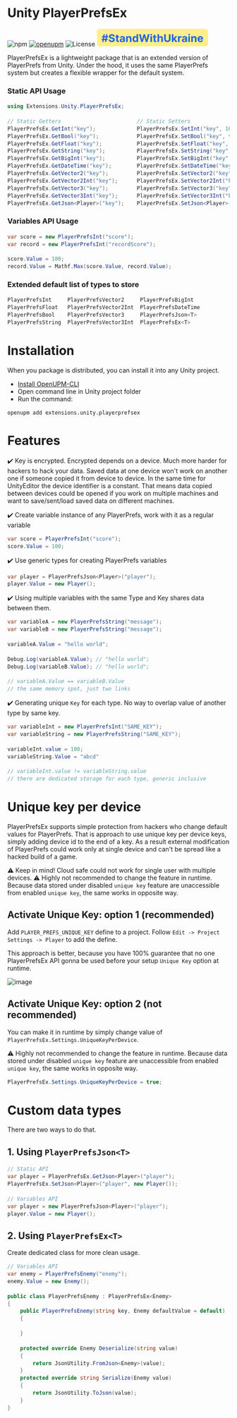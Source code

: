 # Unity PlayerPrefsEx

![npm](https://img.shields.io/npm/v/extensions.unity.playerprefsex) [![openupm](https://img.shields.io/npm/v/extensions.unity.playerprefsex?label=openupm&registry_uri=https://package.openupm.com)](https://openupm.com/packages/extensions.unity.playerprefsex/) ![License](https://img.shields.io/github/license/IvanMurzak/Unity-PlayerPrefsEx) [![Stand With Ukraine](https://raw.githubusercontent.com/vshymanskyy/StandWithUkraine/main/badges/StandWithUkraine.svg)](https://stand-with-ukraine.pp.ua)

PlayerPrefsEx is a lightweight package that is an extended version of PlayerPrefs from Unity. Under the hood, it uses the same PlayerPrefs system but creates a flexible wrapper for the default system.

### Static API Usage

``` C#
using Extensions.Unity.PlayerPrefsEx;

// Static Getters                        // Static Setters
PlayerPrefsEx.GetInt("key");             PlayerPrefsEx.SetInt("key", 10);         
PlayerPrefsEx.GetBool("key");            PlayerPrefsEx.SetBool("key", false);        
PlayerPrefsEx.GetFloat("key");           PlayerPrefsEx.SetFloat("key", 2.123f);       
PlayerPrefsEx.GetString("key");          PlayerPrefsEx.SetString("key", "hello world");      
PlayerPrefsEx.GetBigInt("key");          PlayerPrefsEx.SetBigInt("key", BigInteger.Parse("100"));
PlayerPrefsEx.GetDateTime("key");        PlayerPrefsEx.SetDateTime("key", DateTime.Now);    
PlayerPrefsEx.GetVector2("key");         PlayerPrefsEx.SetVector2("key", Vector2.up);     
PlayerPrefsEx.GetVector2Int("key");      PlayerPrefsEx.SetVector2Int("key", Vector2Int.up);  
PlayerPrefsEx.GetVector3("key");         PlayerPrefsEx.SetVector3("key", Vector3.up);     
PlayerPrefsEx.GetVector3Int("key");      PlayerPrefsEx.SetVector3Int("key", Vector3Int.up);
PlayerPrefsEx.GetJson<Player>("key");    PlayerPrefsEx.SetJson<Player>("key", new Player());
```

### Variables API Usage

``` C#
var score = new PlayerPrefsInt("score");
var record = new PlayerPrefsInt("recordScore");

score.Value = 100;
record.Value = Mathf.Max(score.Value, record.Value);
```

### Extended default list of types to store

``` C#
PlayerPrefsInt     PlayerPrefsVector2     PlayerPrefsBigInt
PlayerPrefsFloat   PlayerPrefsVector2Int  PlayerPrefsDateTime
PlayerPrefsBool    PlayerPrefsVector3     PlayerPrefsJson<T>
PlayerPrefsString  PlayerPrefsVector3Int  PlayerPrefsEx<T>
```

# Installation 

When you package is distributed, you can install it into any Unity project.

- [Install OpenUPM-CLI](https://github.com/openupm/openupm-cli#installation)
- Open command line in Unity project folder
- Run the command:

``` CLI
openupm add extensions.unity.playerprefsex
```

# Features

 ✔️ Key is encrypted. Encrypted depends on a device. Much more harder for hackers to hack your data. Saved data at one device won't work on another one if someone copied it from device to device. In the same time for UnityEditor the device identifier is a constant. That means data copied between devices could be opened if you work on multiple machines and want to save/sent/load saved data on different machines.

 ✔️ Create variable instance of any PlayerPrefs, work with it as a regular variable

``` C#
var score = PlayerPrefsInt("score");
score.Value = 100;
```

 ✔️ Use generic types for creating PlayerPrefs variables

``` C#
var player = PlayerPrefsJson<Player>("player");
player.Value = new Player();
```

 ✔️ Using multiple variables with the same Type and Key shares data between them.

 ``` C#
 var variableA = new PlayerPrefsString("message");
 var variableB = new PlayerPrefsString("message");
 
 variableA.Value = "hello world";
 
 Debug.Log(variableA.Value); // "hello world";
 Debug.Log(variableB.Value); // "hello world";
 
 // variableA.Value == variableB.Value
 // the same memory spot, just two links 
 ```

 ✔️ Generating unique `Key` for each type. No way to overlap value of another type by same key.

``` C#
var variableInt = new PlayerPrefsInt("SAME_KEY");
var variableString = new PlayerPrefsString("SAME_KEY");

variableInt.value = 100;
variableString.Value = "abcd"

// variableInt.value != variableString.value
// there are dedicated storage for each type, generic inclusive
```

# Unique key per device

PlayerPrefsEx supports simple protection from hackers who change default values for PlayerPrefs. That is approach to use unique key per device keys, simply adding device id to the end of a key. As a result external modification of PlayerPrefs could work only at single device and can't be spread like a hacked build of a game.

⚠️ Keep in mind! Cloud safe could not work for single user with multiple devices.
⚠️ Highly not recommended to change the feature in runtime. Because data stored under disabled `unique key` feature are unaccessible from enabled `unique key`, the same works in opposite way.

## Activate Unique Key: option 1 (recommended)

Add `PLAYER_PREFS_UNIQUE_KEY` define to a project.
Follow `Edit -> Project Settings -> Player` to add the define.

This approach is better, because you have 100% guarantee that no one PlayerPrefsEx API gonna be used before your setup `Unique Key` option at runtime.

![image](https://user-images.githubusercontent.com/9135028/221062492-6801321e-ee4b-4aad-9eab-ed6da777584b.png)

## Activate Unique Key: option 2 (not recommended)

You can make it in runtime by simply change value of `PlayerPrefsEx.Settings.UniqueKeyPerDevice`.

⚠️ Highly not recommended to change the feature in runtime. Because data stored under disabled `unique key` feature are unaccessible from enabled `unique key`, the same works in opposite way.

``` C#
PlayerPrefsEx.Settings.UniqueKeyPerDevice = true;
```

# Custom data types

There are two ways to do that.

## 1. Using `PlayerPrefsJson<T>`

``` C#
// Static API
var player = PlayerPrefsEx.GetJson<Player>("player");
PlayerPrefsEx.SetJson<Player>("player", new Player());

// Variables API
var player = new PlayerPrefsJson<Player>("player");
player.Value = new Player();
```

## 2. Using `PlayerPrefsEx<T>`

Create dedicated class for more clean usage.

``` C#
// Variables API
var enemy = PlayerPrefsEnemy("enemy");
enemy.Value = new Enemy();

public class PlayerPrefsEnemy : PlayerPrefsEx<Enemy>
{
    public PlayerPrefsEnemy(string key, Enemy defaultValue = default) : base(key, defaultValue) 
    { 

    }

    protected override Enemy Deserialize(string value)
    {
        return JsonUtility.FromJson<Enemy>(value);
    }
    protected override string Serialize(Enemy value)
    {
        return JsonUtility.ToJson(value);
    }
}
```
